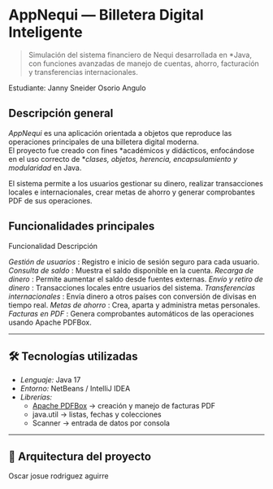 #  AppNequi — Billetera Digital Inteligente

> Simulación del sistema financiero de Nequi desarrollada en *Java, con funciones avanzadas de manejo de cuentas, ahorro, facturación y transferencias internacionales.

  Estudiante: Janny Sneider Osorio Angulo

##  Descripción general

*AppNequi* es una aplicación orientada a objetos que reproduce las operaciones principales de una billetera digital moderna.  
El proyecto fue creado con fines *académicos y didácticos, enfocándose en el uso correcto de **clases, objetos, herencia, encapsulamiento y modularidad* en Java.

El sistema permite a los usuarios gestionar su dinero, realizar transacciones locales e internacionales, crear metas de ahorro y generar comprobantes PDF de sus operaciones.


##  Funcionalidades principales

 Funcionalidad  Descripción 

 *Gestión de usuarios* : Registro e inicio de sesión seguro para cada usuario. 
 *Consulta de saldo* : Muestra el saldo disponible en la cuenta. 
 *Recarga de dinero* : Permite aumentar el saldo desde fuentes externas. 
 *Envío y retiro de dinero* : Transacciones locales entre usuarios del sistema. 
 *Transferencias internacionales* : Envía dinero a otros países con conversión de divisas en tiempo real. 
 *Metas de ahorro* : Crea, aparta y administra metas personales. 
 *Facturas en PDF* : Genera comprobantes automáticos de las operaciones usando Apache PDFBox. 

---

## 🛠 Tecnologías utilizadas

- *Lenguaje:* Java 17  
- *Entorno:* NetBeans / IntelliJ IDEA  
- *Librerías:*  
  - [Apache PDFBox](https://pdfbox.apache.org/) → creación y manejo de facturas PDF  
  - java.util → listas, fechas y colecciones  
  - Scanner → entrada de datos por consola  

---

## 🧩 Arquitectura del proyecto

Oscar josue rodriguez aguirre
